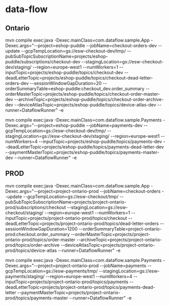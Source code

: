 # data-flow

## Ontario

mvn compile exec:java -Dexec.mainClass=com.dataflow.sample.App -Dexec.args="--project=eshop-puddle --jobName=checkout-orders-dev --update --gcpTempLocation=gs://esw-checkout-dev/tmp/ --pubSubTopicSubscriptionName=projects/eshop-puddle/subscriptions/checkout-dev --stagingLocation=gs://esw-checkout-dev/staging/ --region=europe-west1 --numWorkers=1 --inputTopic=projects/eshop-puddle/topics/checkout-dev --deadLetterTopic=projects/eshop-puddle/topics/checkout-dead-letter-orders-dev --sessionWindowGapDuration=20 --orderSummaryTable=eshop-puddle:checkout_dev.order_summary --orderMasterTopic=projects/eshop-puddle/topics/checkout-order-master-dev --archiveTopic=projects/eshop-puddle/topics/checkout-order-archive-dev --deviceAtlasTopic=projects/eshop-puddle/topics/device-atlas-dev --runner=DataflowRunner" -e

mvn compile exec:java -Dexec.mainClass=com.dataflow.sample.Payments -Dexec.args="--project=eshop-puddle --jobName=payments-dev --gcpTempLocation=gs://esw-checkout-dev/tmp/ --stagingLocation=gs://esw-checkout-dev/staging/ --region=europe-west1 --numWorkers=4 --inputTopic=projects/eshop-puddle/topics/payments-dev --deadLetterTopic=projects/eshop-puddle/topics/payments-dead-letter-dev --paymentMasterTopic=projects/eshop-puddle/topics/payments-master-dev --runner=DataflowRunner" -e

## PROD

mvn compile exec:java -Dexec.mainClass=com.dataflow.sample.App -Dexec.args="--project=project-ontario-prod --jobName=checkout-orders --update --gcpTempLocation=gs://esw-checkout/tmp/ --pubSubTopicSubscriptionName=projects/project-ontario-prod/subscriptions/checkout --stagingLocation=gs://esw-checkout/staging/ --region=europe-west1 --numWorkers=1 --inputTopic=projects/project-ontario-prod/topics/checkout --deadLetterTopic=projects/project-ontario-prod/topics/dead-letter-orders --sessionWindowGapDuration=1200 --orderSummaryTable=project-ontario-prod:checkout.order_summary --orderMasterTopic=projects/project-ontario-prod/topics/order-master --archiveTopic=projects/project-ontario-prod/topics/order-archive --deviceAtlasTopic=projects/project-ontario-prod/topics/device-atlas --runner=DataflowRunner" -e

mvn compile exec:java -Dexec.mainClass=com.dataflow.sample.Payments -Dexec.args="--project=project-ontario-prod --jobName=payments --gcpTempLocation=gs://esw-payments/tmp/ --stagingLocation=gs://esw-payments/staging/ --region=europe-west1 --numWorkers=4 --inputTopic=projects/project-ontario-prod/topics/payments --deadLetterTopic=projects/project-ontario-prod/topics/payments-dead-letter --paymentMasterTopic=projects/project-ontario-prod/topics/payments-master --runner=DataflowRunner" -e
